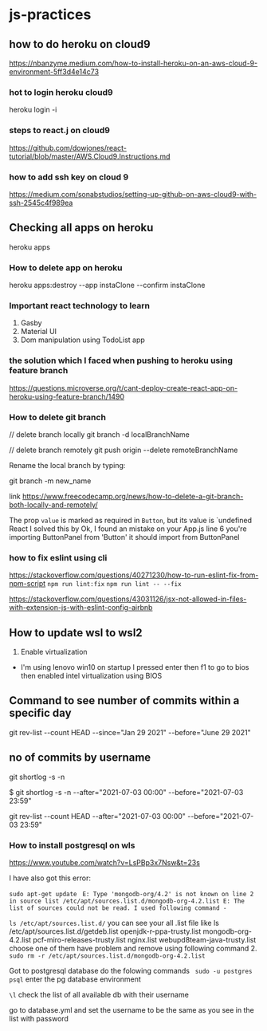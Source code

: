 # js-practices
## how to do heroku on cloud9
https://nbanzyme.medium.com/how-to-install-heroku-on-an-aws-cloud-9-environment-5ff3d4e14c73

### hot to login heroku cloud9
heroku login -i

### steps to react.j on cloud9 
https://github.com/dowjones/react-tutorial/blob/master/AWS.Cloud9.Instructions.md

### how to add ssh key on cloud 9
https://medium.com/sonabstudios/setting-up-github-on-aws-cloud9-with-ssh-2545c4f989ea

## Checking all apps on heroku 
heroku apps 

### How to delete app on heroku 
heroku apps:destroy --app instaClone --confirm instaClone   

### Important react technology to learn
1. Gasby
2. Material UI
3. Dom manipulation using TodoList app

### the solution which I faced when pushing to heroku using feature branch
https://questions.microverse.org/t/cant-deploy-create-react-app-on-heroku-using-feature-branch/1490

### How to delete git branch 
// delete branch locally
git branch -d localBranchName

// delete branch remotely
git push origin --delete remoteBranchName

Rename the local branch by typing:

git branch -m new_name

link https://www.freecodecamp.org/news/how-to-delete-a-git-branch-both-locally-and-remotely/


The prop `value` is marked as required in `Button`, but its value is `undefined 
React
I solved this by 
Ok, I found an mistake
on your App.js
line 6 you're importing ButtonPanel from 'Button'
it should import from ButtonPanel

### how to fix eslint using cli
https://stackoverflow.com/questions/40271230/how-to-run-eslint-fix-from-npm-script
`npm run lint:fix`
`npm run lint -- --fix`

https://stackoverflow.com/questions/43031126/jsx-not-allowed-in-files-with-extension-js-with-eslint-config-airbnb

## How to update wsl to wsl2 
1. Enable virtualization 
  - I'm using lenovo win10 on startup I pressed enter then f1 to go to bios then enabled intel virtualization using BIOS


## Command to see number of commits within a specific day
git rev-list --count HEAD --since="Jan 29 2021" --before="June 29 2021"

## no of commits by username
git shortlog -s -n

$ git shortlog -s -n --after="2021-07-03 00:00" --before="2021-07-03 23:59"

git rev-list --count HEAD --after="2021-07-03 00:00" --before="2021-07-03 23:59"

### How to install postgresql on wls
https://www.youtube.com/watch?v=LsPBp3x7Nsw&t=23s 

I have also got this error:

`sudo apt-get update `
`E: Type 'mongodb-org/4.2' is not known on line 2 in source list /etc/apt/sources.list.d/mongodb-org-4.2.list
E: The list of sources could not be read.
I used following command -`

`ls /etc/apt/sources.list.d/` you can see your all .list file like ls /etc/apt/sources.list.d/getdeb.list openjdk-r-ppa-trusty.list mongodb-org-4.2.list pcf-miro-releases-trusty.list nginx.list webupd8team-java-trusty.list
choose one of them have problem and remove using following command 2. `sudo rm -r /etc/apt/sources.list.d/mongodb-org-4.2.list`

Got to postgresql database
do the folowing commands
` sudo -u postgres psql` enter the pg database environment

`\l` check the list of all available db with their username

go to database.yml and set the username to be the same as you see in the list with password



